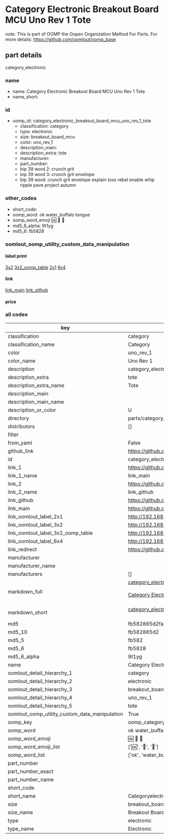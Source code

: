 # Category Electronic Breakout Board MCU Uno Rev 1 Tote  

note: This is part of OOMP the Oopen Organization Method For Parts. For more details: https://github.com/oomlout/oomp_base

##  part details
  



category_electronic



### name
* name: Category Electronic Breakout Board MCU Uno Rev 1 Tote
* name_short: 
### id
* oomp_id: category_electronic_breakout_board_mcu_uno_rev_1_tote
  * classification: category
  * type: electronic
  * size: breakout_board_mcu
  * color: uno_rev_1
  * description_main: 
  * description_extra: tote
  * manufacturer: 
  * part_number: 
  * bip 39 word 2: crunch grit
  * bip 39 word 3: crunch grit envelope
  * bip 39 word: crunch grit envelope explain toss rebel enable whip ripple pave project autumn

### other_codes
* short_code: 
* oomp_word: ok water_buffalo tongue
* oomp_word_emoji :ok: :water_buffalo: :tongue:
* md5_6_alpha: 9t1yg
* md5_6: fb5828






### oomlout_oomp_utility_custom_data_manipulation
#### label print
[3x2](http://192.168.1.245:1112/?label=oomp%209t1yg)
[3x2_oomp_table](http://192.168.1.108:1112/?label=oomp%209t1yg)
[2x1](http://192.168.1.242:1112/?label=oomp%209t1yg)
[6x4](http://192.168.1.55:1112/?label=oomp%209t1yg)    

#### link

[link_main](https://github.com/oomlout/oomlout_oomp_version_1_messy/tree/main/parts/category_electronic_breakout_board_mcu_uno_rev_1_tote) [link_github](https://github.com/oomlout/oomlout_oomp_version_1_messy/tree/main/parts/category_electronic_breakout_board_mcu_uno_rev_1_tote)                             

#### price







### all codes 
| key | value |  
| --- | --- |  
| classification | category |  
| classification_name | Category |  
| color | uno_rev_1 |  
| color_name | Uno Rev 1 |  
| description | category_electronic |  
| description_extra | tote |  
| description_extra_name | Tote |  
| description_main |  |  
| description_main_name |  |  
| description_or_color | U  |  
| directory | parts/category_electronic_breakout_board_mcu_uno_rev_1_tote |  
| distributors | [] |  
| filter |  |  
| from_yaml | False |  
| github_link | https://github.com/oomlout/oomlout_oomp_part_src/tree/main/parts/category_electronic_breakout_board_mcu_uno_rev_1_tote |  
| id | category_electronic_breakout_board_mcu_uno_rev_1_tote |  
| link_1 | https://github.com/oomlout/oomlout_oomp_version_1_messy/tree/main/parts/category_electronic_breakout_board_mcu_uno_rev_1_tote |  
| link_1_name | link_main |  
| link_2 | https://github.com/oomlout/oomlout_oomp_version_1_messy/tree/main/parts/category_electronic_breakout_board_mcu_uno_rev_1_tote |  
| link_2_name | link_github |  
| link_github | https://github.com/oomlout/oomlout_oomp_version_1_messy/tree/main/parts/category_electronic_breakout_board_mcu_uno_rev_1_tote |  
| link_main | https://github.com/oomlout/oomlout_oomp_version_1_messy/tree/main/parts/category_electronic_breakout_board_mcu_uno_rev_1_tote |  
| link_oomlout_label_2x1 | http://192.168.1.242:1112/?label=oomp%209t1yg |  
| link_oomlout_label_3x2 | http://192.168.1.245:1112/?label=oomp%209t1yg |  
| link_oomlout_label_3x2_oomp_table | http://192.168.1.108:1112/?label=oomp%209t1yg |  
| link_oomlout_label_6x4 | http://192.168.1.55:1112/?label=oomp%209t1yg |  
| link_redirect | https://github.com/oomlout/oomlout_oomp_version_1_messy/tree/main/parts/category_electronic_breakout_board_mcu_uno_rev_1_tote |  
| manufacturer |  |  
| manufacturer_name |  |  
| manufacturers | [] |  
| markdown_full | [category_electronic_breakout_board_mcu_uno_rev_1_tote](none)<br>[](none)<br>[Category Electronic Breakout Board Mcu Uno Rev 1 Tote](none)<br><br> |  
| markdown_short | [category_electronic_breakout_board_mcu_uno_rev_1_tote](none)<br><br> |  
| md5 | fb582865d2fa692accf2d5089799a9a7 |  
| md5_10 | fb582865d2 |  
| md5_5 | fb582 |  
| md5_6 | fb5828 |  
| md5_6_alpha | 9t1yg |  
| name | Category Electronic Breakout Board MCU Uno Rev 1 Tote |  
| oomlout_detail_hierarchy_1 | category |  
| oomlout_detail_hierarchy_2 | electronic |  
| oomlout_detail_hierarchy_3 | breakout_board_mcu |  
| oomlout_detail_hierarchy_4 | uno_rev_1 |  
| oomlout_detail_hierarchy_5 | tote |  
| oomlout_oomp_utility_custom_data_manipulation | True |  
| oomp_key | oomp_category_electronic_breakout_board_mcu_uno_rev_1_tote |  
| oomp_word | ok water_buffalo tongue |  
| oomp_word_emoji | :ok: :water_buffalo: :tongue: |  
| oomp_word_emoji_list | [':ok:', ':water_buffalo:', ':tongue:'] |  
| oomp_word_list | ['ok', 'water_buffalo', 'tongue'] |  
| part_number |  |  
| part_number_exact |  |  
| part_number_name |  |  
| short_code |  |  
| short_name | Categoryelectronic |  
| size | breakout_board_mcu |  
| size_name | Breakout Board MCU |  
| type | electronic |  
| type_name | Electronic |  
